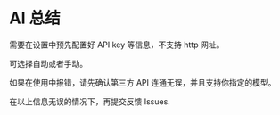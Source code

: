 # AI 总结

需要在设置中预先配置好 API key 等信息，不支持 http 网址。

可选择自动或者手动。

如果在使用中报错，请先确认第三方 API 连通无误，并且支持你指定的模型。

在以上信息无误的情况下，再提交反馈 Issues.
